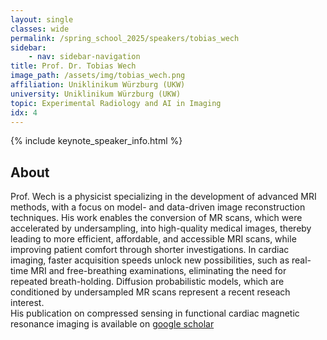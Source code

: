 ```yaml
---
layout: single
classes: wide
permalink: /spring_school_2025/speakers/tobias_wech
sidebar:
    - nav: sidebar-navigation
title: Prof. Dr. Tobias Wech
image_path: /assets/img/tobias_wech.png
affiliation: Uniklinikum Würzburg (UKW)
university: Uniklinikum Würzburg (UKW)
topic: Experimental Radiology and AI in Imaging
idx: 4
---
```


{% include keynote_speaker_info.html %}


## About

Prof. Wech is a physicist specializing in the development of advanced MRI methods, with a focus on model- and data-driven image reconstruction techniques. His work enables the conversion of MR scans, which were accelerated by undersampling, into high-quality medical images, thereby leading to more efficient, affordable, and accessible MRI scans, while improving patient comfort through shorter investigations. In cardiac imaging, faster acquisition speeds unlock new possibilities, such as real-time MRI and free-breathing examinations, eliminating the need for repeated breath-holding. Diffusion probabilistic models, which are conditioned by undersampled MR scans represent a recent reseach interest. <br> His publication on compressed sensing in functional cardiac magnetic resonance imaging is available on <a href="https://scholar.google.com/citations?user=uwitxTgAAAAJ&hl=de&oi=ao">google scholar</a> 
